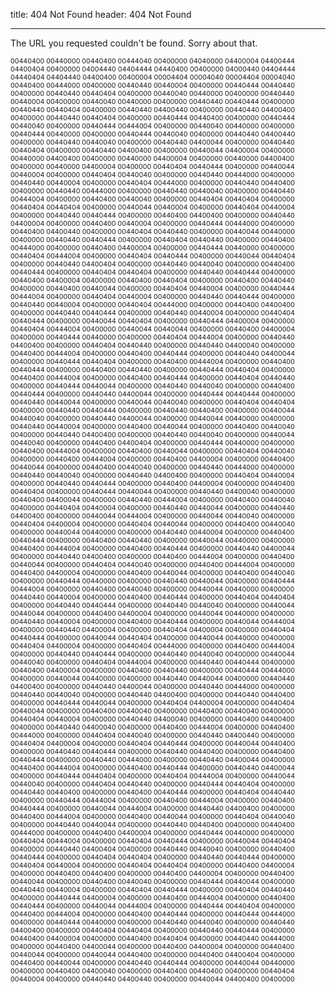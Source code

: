 title: 404 Not Found
header: 404 Not Found

---

The URL you requested couldn't be found.
Sorry about that.

<div style="font-size:8pt;">
00440400 00440000 00440400 00444040 00400000 04040000 04400004 04400444
04400404 00400000 04004440 04404444 04440400 00400000 04000440 04404444
04440404 04404440 04400400 00400004 00004404 00004040 00004404 00004040
00440400 00444000 00400000 00440440 00440004 00400000 00440444 00440440
00400000 00440440 00440404 00400000 00440040 00440000 00400000 00440440
00440004 00400000 00440040 00440000 00400000 00440440 00440444 00400000
00440440 00440404 00400000 00440440 04400440 00400000 00440440 04400400
00400000 00440440 00440404 00400000 00440444 00440400 00400000 00440444
00440040 00400000 00440444 00444004 00400000 00440040 00440000 00400000
00440444 00440000 00400000 00440444 00440040 00400000 00440440 04400440
00400000 00440440 00440040 00400000 00440440 04400044 00400000 00440440
00440404 00400000 00440440 04400400 00400000 00440044 04400004 00400000
00440000 04400400 00400000 00440000 04400004 00400000 00440000 04400400
00400000 00440000 04400004 00400000 00440404 00440444 00400000 00440044
00440004 00400000 00440404 00440040 00400000 00440440 00444000 00400000
00440440 00440004 00400000 00440404 00444000 00400000 00440440 00440400
00400000 00440440 00444000 00400000 00440440 00440040 00400000 00440440
00444004 00400000 00440400 00440040 00400000 00440404 00440404 00400000
00440404 00440404 00400000 00440044 00440004 00400000 00440404 00440004
00400000 00440440 00440444 00400000 00440400 04400400 00400000 00440440
04400004 00400000 00440400 00440004 00400000 00440444 00444000 00400000
00440400 04400440 00400000 00440404 00440440 00400000 00440044 00440000
00400000 00440440 00440444 00400000 00440404 00440440 00400000 00440400
00444000 00400000 00440400 04400004 00400000 00440444 00440000 00400000
00440404 00444004 00400000 00440404 00440444 00400000 00440044 00440404
00400000 00440440 04400404 00400000 00440440 00440040 00400000 00440400
00440444 00400000 00440404 00440404 00400000 00440440 00440444 00400000
00440400 04400004 00400000 00440400 00440404 00400000 00440400 00440440
00400000 00440400 00440044 00400000 00440404 00440004 00400000 00440444
00444004 00400000 00440404 00440004 00400000 00440440 00440444 00400000
00440440 00440004 00400000 00440404 00444000 00400000 00440400 04400400
00400000 00440440 00440444 00400000 00440440 00440004 00400000 00440404
00440444 00400000 00440044 00440404 00400000 00440444 04400004 00400000
00440404 00444004 00400000 00440044 00440044 00400000 00440400 04400004
00400000 00440444 00440000 00400000 00440404 00444004 00400000 00440440
04400400 00400000 00440404 00440440 00400000 00440440 04400040 00400000
00440400 00444004 00400000 00440400 00440444 00400000 00440440 04400044
00400000 00440444 00440404 00400000 00440400 00444004 00400000 00440400
00440444 00400000 00440400 00440440 00400000 00440444 00440404 00400000
00440400 00444004 00400000 00440400 00440444 00400000 00440404 00440440
00400000 00440444 00440044 00400000 00440440 00440040 00400000 00440400
00440444 00400000 00440440 04400044 00400000 00440444 00440444 00400000
00440440 00440044 00400000 00440044 00440040 00400000 00440404 00440404
00400000 00440440 00440444 00400000 00440440 00440400 00400000 00440044
00440040 00400000 00440440 04400044 00400000 00440044 00440000 00400000
00440440 00440004 00400000 00440400 00440044 00400000 00440400 00440040
00400000 00440440 04400400 00400000 00440440 00440040 00400000 00440044
00440040 00400000 00440400 04400404 00400000 00440444 00440000 00400000
00440400 00444004 00400000 00440400 00440044 00400000 00440404 00440040
00400000 00440400 00444004 00400000 00440400 04400004 00400000 00440400
00440044 00400000 00440400 00440040 00400000 00440440 00444000 00400000
00440440 00440040 00400000 00440440 04400400 00400000 00440404 00440004
00400000 00440440 00440444 00400000 00440400 04400004 00400000 00440400
00440404 00400000 00440444 00440044 00400000 00440440 04400040 00400000
00440400 04400044 00400000 00440440 00444004 00400000 00440400 00440040
00400000 00440404 00440004 00400000 00440440 00440044 00400000 00440440
04400400 00400000 00440044 00444004 00400000 00440044 00440040 00400000
00440404 04400004 00400000 00440404 00440044 00400000 00440400 00440040
00400000 00440044 00440000 00400000 00440440 00440004 00400000 00440400
00440444 00400000 00440400 00440440 00400000 00440044 00440000 00400000
00440400 00444004 00400000 00440400 00440444 00400000 00440440 04400044
00400000 00440440 04400400 00400000 00440400 00444004 00400000 00440400
00440044 00400000 00440404 00440040 00400000 00440400 00444004 00400000
00440400 04400004 00400000 00440400 00440044 00400000 00440400 00440040
00400000 00440444 00440000 00400000 00440440 00440044 00400000 00440444
00444004 00400000 00440400 00440040 00400000 00440044 00440000 00400000
00440440 00440004 00400000 00440400 00440444 00400000 00440404 00440404
00400000 00440440 00440444 00400000 00440440 00440040 00400000 00440044
00440044 00400000 00440400 04400004 00400000 00440044 00440000 00400000
00440440 00440004 00400000 00440400 00440444 00400000 00440044 00444004
00400000 00440440 04400004 00400000 00440404 04400004 00400000 00440404
00440444 00400000 00440044 00440404 00400000 00440044 00440000 00400000
00440404 04400004 00400000 00440404 00444000 00400000 00440400 00444004
00400000 00440440 00440444 00400000 00440440 00440040 00400000 00440044
00440040 00400000 00440404 00444004 00400000 00440440 00440444 00400000
00440400 04400004 00400000 00440400 00440440 00400000 00440444 00444000
00400000 00440044 00440000 00400000 00440440 00440044 00400000 00440440
04400400 00400000 00440440 04400044 00400000 00440440 00444000 00400000
00440440 00440040 00400000 00440440 04400400 00400000 00440440 00440400
00400000 00440444 00440044 00400000 00440404 04400004 00400000 00440404
00440044 00400000 00440400 00440040 00400000 00440400 00440040 00400000
00440404 00440004 00400000 00440440 04400040 00400000 00440400 04400400
00400000 00440440 04400040 00400000 00440400 00444004 00400000 00440400
00444000 00400000 00440404 00440040 00400000 00440440 04400440 00400000
00440404 04400004 00400000 00440404 00440444 00400000 00440044 00440400
00400000 00440440 00440444 00400000 00440440 00440400 00400000 00440400
00440444 00400000 00440440 00444000 00400000 00440440 04400044 00400000
00440400 00444004 00400000 00440400 00440444 00400000 00440440 04400044
00400000 00440444 00440404 00400000 00440404 00444004 00400000 00440044
00440040 00400000 00440404 00440440 00400000 00440444 00440404 00400000
00440440 00440400 00400000 00440400 00440444 00400000 00440404 00440440
00400000 00440444 00444004 00400000 00440400 00444004 00400000 00440400
00440444 00400000 00440044 00444004 00400000 00440440 04400400 00400000
00440400 00444004 00400000 00440400 00440044 00400000 00440404 00440040
00400000 00440440 00440044 00400000 00440440 00440400 00400000 00440400
00444000 00400000 00440400 04400004 00400000 00440444 00440000 00400000
00440404 00444004 00400000 00440404 00440444 00400000 00440044 00440404
00400000 00440440 04400404 00400000 00440440 00440040 00400000 00440400
00440444 00400000 00440404 00440404 00400000 00440440 00440444 00400000
00440404 00440004 00400000 00440404 00440404 00400000 00440400 04400004
00400000 00440400 00440400 00400000 00440400 04400004 00400000 00440400
00440044 00400000 00440400 00440040 00400000 00440444 00440044 00400000
00440440 00440004 00400000 00440404 00440444 00400000 00440404 00440440
00400000 00440444 04400004 00400000 00440400 00444004 00400000 00440400
00440444 00400000 00440044 00444004 00400000 00440444 00440404 00400000
00440400 00444004 00400000 00440400 00440444 00400000 00440444 00444000
00400000 00440444 00440000 00400000 00440440 00440040 00400000 00440440
04400400 00400000 00440404 00440404 00400000 00440440 00440444 00400000
00440400 04400004 00400000 00440400 00440404 00400000 00440440 00444000
00400000 00440400 04400044 00400000 00440400 04400004 00400000 00440400
00440044 00400000 00440044 00440400 00400000 00440400 04400404 00400000
00440400 00440044 00400000 00440440 00440444 00400000 00440044 00440000
00400000 00440400 04400040 00400000 00440400 00440400 00400000 00440404
00440004 00400000 00440440 04400440 00400000 00440044 04400400 00400000
</div>
